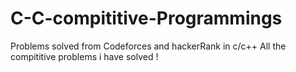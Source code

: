 # C-C-compititive-Programmings
Problems solved from Codeforces and hackerRank  in c/c++
All the compititive problems i have solved !
